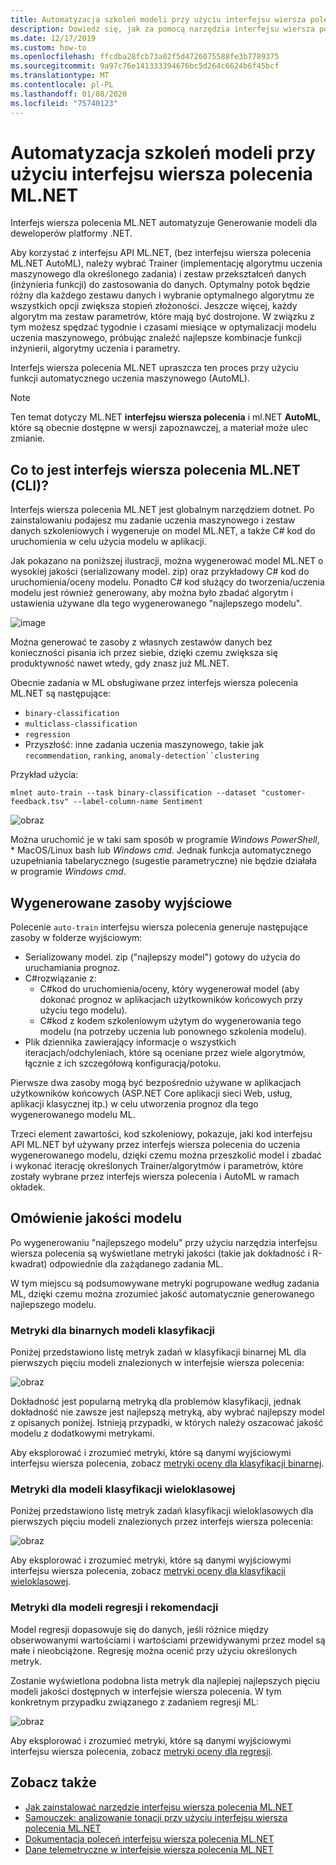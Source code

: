 ```yaml
---
title: Automatyzacja szkoleń modeli przy użyciu interfejsu wiersza polecenia ML.NET
description: Dowiedz się, jak za pomocą narzędzia interfejsu wiersza polecenia ML.NET automatycznie uczenie najlepszego modelu z wiersza poleceń.
ms.date: 12/17/2019
ms.custom: how-to
ms.openlocfilehash: ffcdba28fcb73a02f5d4726075588fe3b7789375
ms.sourcegitcommit: 9a97c76e141333394676bc5d264c6624b6f45bcf
ms.translationtype: MT
ms.contentlocale: pl-PL
ms.lasthandoff: 01/08/2020
ms.locfileid: "75740123"
---
```

# <a name="automate-model-training-with-the-mlnet-cli"></a>Automatyzacja szkoleń modeli przy użyciu interfejsu wiersza polecenia ML.NET

Interfejs wiersza polecenia ML.NET automatyzuje Generowanie modeli dla deweloperów platformy .NET.

Aby korzystać z interfejsu API ML.NET, (bez interfejsu wiersza polecenia ML.NET AutoML), należy wybrać Trainer (implementację algorytmu uczenia maszynowego dla określonego zadania) i zestaw przekształceń danych (inżynieria funkcji) do zastosowania do danych. Optymalny potok będzie różny dla każdego zestawu danych i wybranie optymalnego algorytmu ze wszystkich opcji zwiększa stopień złożoności. Jeszcze więcej, każdy algorytm ma zestaw parametrów, które mają być dostrojone. W związku z tym możesz spędzać tygodnie i czasami miesiące w optymalizacji modelu uczenia maszynowego, próbując znaleźć najlepsze kombinacje funkcji inżynierii, algorytmy uczenia i parametry.

Interfejs wiersza polecenia ML.NET upraszcza ten proces przy użyciu funkcji automatycznego uczenia maszynowego (AutoML). 

> [!NOTE]
> Ten temat dotyczy ML.NET **interfejsu wiersza polecenia** i ml.NET **AutoML**, które są obecnie dostępne w wersji zapoznawczej, a materiał może ulec zmianie.

## <a name="what-is-the-mlnet-command-line-interface-cli"></a>Co to jest interfejs wiersza polecenia ML.NET (CLI)?

Interfejs wiersza polecenia ML.NET jest globalnym narzędziem dotnet. Po zainstalowaniu podajesz mu zadanie uczenia maszynowego i zestaw danych szkoleniowych i wygeneruje on model ML.NET, a także C# kod do uruchomienia w celu użycia modelu w aplikacji.

Jak pokazano na poniższej ilustracji, można wygenerować model ML.NET o wysokiej jakości (serializowany model. zip) oraz przykładowy C# kod do uruchomienia/oceny modelu. Ponadto C# kod służący do tworzenia/uczenia modelu jest również generowany, aby można było zbadać algorytm i ustawienia używane dla tego wygenerowanego "najlepszego modelu".

![image](media/automate-training-with-cli/cli-high-level-process.png "Aparat AutoML pracuje wewnątrz interfejsu wiersza polecenia ML.NET")

Można generować te zasoby z własnych zestawów danych bez konieczności pisania ich przez siebie, dzięki czemu zwiększa się produktywność nawet wtedy, gdy znasz już ML.NET.

Obecnie zadania w ML obsługiwane przez interfejs wiersza polecenia ML.NET są następujące:

- `binary-classification`
- `multiclass-classification`
- `regression`
- Przyszłość: inne zadania uczenia maszynowego, takie jak `recommendation`, `ranking`, `anomaly-detection``clustering`

Przykład użycia:

```console
mlnet auto-train --task binary-classification --dataset "customer-feedback.tsv" --label-column-name Sentiment
```

![obraz](media/automate-training-with-cli/cli-model-generation.gif)

Można uruchomić je w taki sam sposób w programie *Windows PowerShell*, * MacOS/Linux bash lub *Windows cmd*. Jednak funkcja automatycznego uzupełniania tabelarycznego (sugestie parametryczne) nie będzie działała w programie *Windows cmd*.

## <a name="output-assets-generated"></a>Wygenerowane zasoby wyjściowe

Polecenie `auto-train` interfejsu wiersza polecenia generuje następujące zasoby w folderze wyjściowym:

- Serializowany model. zip ("najlepszy model") gotowy do użycia do uruchamiania prognoz.
- C#rozwiązanie z:
  - C#kod do uruchomienia/oceny, który wygenerował model (aby dokonać prognoz w aplikacjach użytkowników końcowych przy użyciu tego modelu).
  - C#kod z kodem szkoleniowym użytym do wygenerowania tego modelu (na potrzeby uczenia lub ponownego szkolenia modelu).
- Plik dziennika zawierający informacje o wszystkich iteracjach/odchyleniach, które są oceniane przez wiele algorytmów, łącznie z ich szczegółową konfiguracją/potoku.

Pierwsze dwa zasoby mogą być bezpośrednio używane w aplikacjach użytkowników końcowych (ASP.NET Core aplikacji sieci Web, usług, aplikacji klasycznej itp.) w celu utworzenia prognoz dla tego wygenerowanego modelu ML.

Trzeci element zawartości, kod szkoleniowy, pokazuje, jaki kod interfejsu API ML.NET był używany przez interfejs wiersza polecenia do uczenia wygenerowanego modelu, dzięki czemu można przeszkolić model i zbadać i wykonać iterację określonych Trainer/algorytmów i parametrów, które zostały wybrane przez interfejs wiersza polecenia i AutoML w ramach okładek.

## <a name="understanding-the-quality-of-the-model"></a>Omówienie jakości modelu

Po wygenerowaniu "najlepszego modelu" przy użyciu narzędzia interfejsu wiersza polecenia są wyświetlane metryki jakości (takie jak dokładność i R-kwadrat) odpowiednie dla zażądanego zadania ML.

W tym miejscu są podsumowywane metryki pogrupowane według zadania ML, dzięki czemu można zrozumieć jakość automatycznie generowanego najlepszego modelu.

### <a name="metrics-for-binary-classification-models"></a>Metryki dla binarnych modeli klasyfikacji

Poniżej przedstawiono listę metryk zadań w klasyfikacji binarnej ML dla pierwszych pięciu modeli znalezionych w interfejsie wiersza polecenia:

![obraz](media/automate-training-with-cli/cli-binary-classification-metrics.png)

Dokładność jest popularną metryką dla problemów klasyfikacji, jednak dokładność nie zawsze jest najlepszą metryką, aby wybrać najlepszy model z opisanych poniżej. Istnieją przypadki, w których należy oszacować jakość modelu z dodatkowymi metrykami.

Aby eksplorować i zrozumieć metryki, które są danymi wyjściowymi interfejsu wiersza polecenia, zobacz [metryki oceny dla klasyfikacji binarnej](resources/metrics.md#evaluation-metrics-for-binary-classification).

### <a name="metrics-for-multi-class-classification-models"></a>Metryki dla modeli klasyfikacji wieloklasowej

Poniżej przedstawiono listę metryk zadań klasyfikacji wieloklasowych dla pierwszych pięciu modeli znalezionych przez interfejs wiersza polecenia:

![obraz](media/automate-training-with-cli/cli-multiclass-classification-metrics.png)

Aby eksplorować i zrozumieć metryki, które są danymi wyjściowymi interfejsu wiersza polecenia, zobacz [metryki oceny dla klasyfikacji wieloklasowej](resources/metrics.md#evaluation-metrics-for-multi-class-classification).

### <a name="metrics-for-regression-and-recommendation-models"></a>Metryki dla modeli regresji i rekomendacji

Model regresji dopasowuje się do danych, jeśli różnice między obserwowanymi wartościami i wartościami przewidywanymi przez model są małe i nieobciążone. Regresję można ocenić przy użyciu określonych metryk.

Zostanie wyświetlona podobna lista metryk dla najlepiej najlepszych pięciu modeli jakości dostępnych w interfejsie wiersza polecenia. W tym konkretnym przypadku związanego z zadaniem regresji ML:

![obraz](media/automate-training-with-cli/cli-regression-metrics.png)

Aby eksplorować i zrozumieć metryki, które są danymi wyjściowymi interfejsu wiersza polecenia, zobacz [metryki oceny dla regresji](resources/metrics.md#evaluation-metrics-for-regression-and-recommendation).

## <a name="see-also"></a>Zobacz także

- [Jak zainstalować narzędzie interfejsu wiersza polecenia ML.NET](how-to-guides/install-ml-net-cli.md)
- [Samouczek: analizowanie tonacji przy użyciu interfejsu wiersza polecenia ML.NET](tutorials/sentiment-analysis-cli.md)
- [Dokumentacja poleceń interfejsu wiersza polecenia ML.NET](reference/ml-net-cli-reference.md)
- [Dane telemetryczne w interfejsie wiersza polecenia ML.NET](resources/ml-net-cli-telemetry.md)
